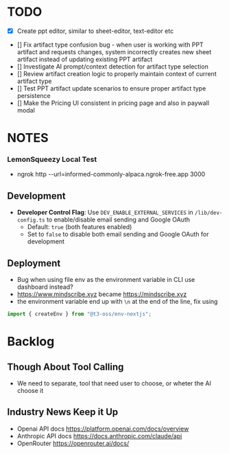 
# TODO
- [x] Create ppt editor, similar to sheet-editor, text-editor etc
- [] Fix artifact type confusion bug - when user is working with PPT artifact and requests changes, system incorrectly creates new sheet artifact instead of updating existing PPT artifact
- [] Investigate AI prompt/context detection for artifact type selection
- [] Review artifact creation logic to properly maintain context of current artifact type
- [] Test PPT artifact update scenarios to ensure proper artifact type persistence
- [] Make the Pricing UI consistent in pricing page and also in paywall modal

# NOTES

### LemonSqueezy Local Test
- ngrok http --url=informed-commonly-alpaca.ngrok-free.app 3000

## Development
- **Developer Control Flag**: Use `DEV_ENABLE_EXTERNAL_SERVICES` in `/lib/dev-config.ts` to enable/disable email sending and Google OAuth
  - Default: `true` (both features enabled)
  - Set to `false` to disable both email sending and Google OAuth for development

## Deployment 
- Bug when using file env as the environment variable in CLI use dashboard instead?
- https://www.mindscribe.xyz became https://mindscribe.xyz
- the environment variable end up with `\n` at the end of the line, fix using 

```typescript
import { createEnv } from "@t3-oss/env-nextjs";
```

# Backlog
## Though About Tool Calling
- We need to separate, tool that need user to choose, or wheter the AI choose it

## Industry News Keep it Up
- Openai API docs https://platform.openai.com/docs/overview
- Anthropic API docs https://docs.anthropic.com/claude/api
- OpenRouter https://openrouter.ai/docs/ 

